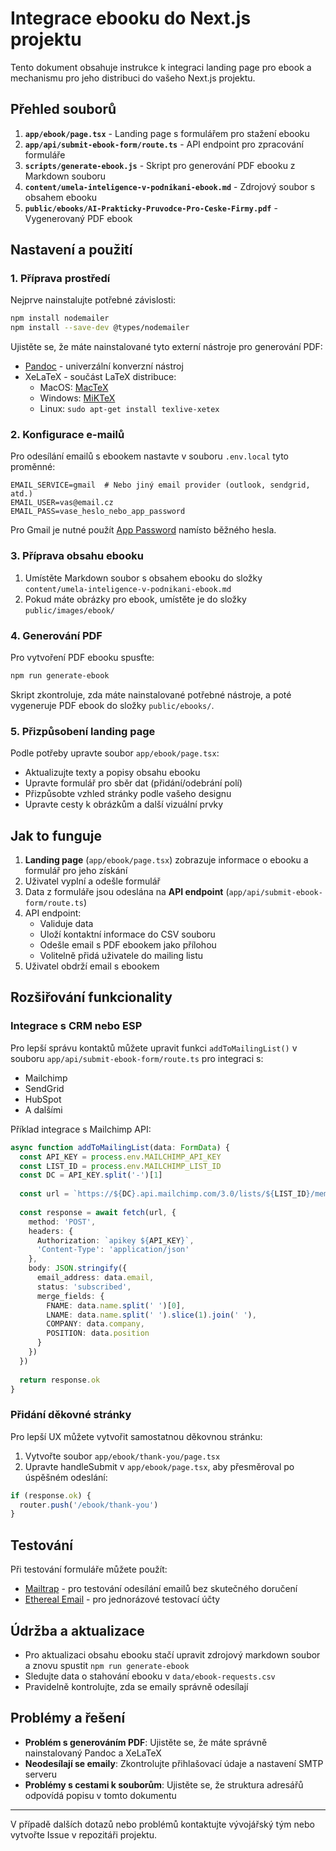 # Integrace ebooku do Next.js projektu

Tento dokument obsahuje instrukce k integraci landing page pro ebook a mechanismu pro jeho distribuci do vašeho Next.js projektu.

## Přehled souborů

1. **`app/ebook/page.tsx`** - Landing page s formulářem pro stažení ebooku
2. **`app/api/submit-ebook-form/route.ts`** - API endpoint pro zpracování formuláře
3. **`scripts/generate-ebook.js`** - Skript pro generování PDF ebooku z Markdown souboru
4. **`content/umela-inteligence-v-podnikani-ebook.md`** - Zdrojový soubor s obsahem ebooku
5. **`public/ebooks/AI-Prakticky-Pruvodce-Pro-Ceske-Firmy.pdf`** - Vygenerovaný PDF ebook

## Nastavení a použití

### 1. Příprava prostředí

Nejprve nainstalujte potřebné závislosti:

```bash
npm install nodemailer
npm install --save-dev @types/nodemailer
```

Ujistěte se, že máte nainstalované tyto externí nástroje pro generování PDF:

- [Pandoc](https://pandoc.org/installing.html) - univerzální konverzní nástroj
- XeLaTeX - součást LaTeX distribuce:
  - MacOS: [MacTeX](https://www.tug.org/mactex/)
  - Windows: [MiKTeX](https://miktex.org/)
  - Linux: `sudo apt-get install texlive-xetex`

### 2. Konfigurace e-mailů

Pro odesílání emailů s ebookem nastavte v souboru `.env.local` tyto proměnné:

```
EMAIL_SERVICE=gmail  # Nebo jiný email provider (outlook, sendgrid, atd.)
EMAIL_USER=vas@email.cz
EMAIL_PASS=vase_heslo_nebo_app_password
```

Pro Gmail je nutné použít [App Password](https://myaccount.google.com/apppasswords) namísto běžného hesla.

### 3. Příprava obsahu ebooku

1. Umístěte Markdown soubor s obsahem ebooku do složky `content/umela-inteligence-v-podnikani-ebook.md`
2. Pokud máte obrázky pro ebook, umístěte je do složky `public/images/ebook/`

### 4. Generování PDF

Pro vytvoření PDF ebooku spusťte:

```bash
npm run generate-ebook
```

Skript zkontroluje, zda máte nainstalované potřebné nástroje, a poté vygeneruje PDF ebook do složky `public/ebooks/`.

### 5. Přizpůsobení landing page

Podle potřeby upravte soubor `app/ebook/page.tsx`:

- Aktualizujte texty a popisy obsahu ebooku
- Upravte formulář pro sběr dat (přidání/odebrání polí)
- Přizpůsobte vzhled stránky podle vašeho designu
- Upravte cesty k obrázkům a další vizuální prvky

## Jak to funguje

1. **Landing page** (`app/ebook/page.tsx`) zobrazuje informace o ebooku a formulář pro jeho získání
2. Uživatel vyplní a odešle formulář
3. Data z formuláře jsou odeslána na **API endpoint** (`app/api/submit-ebook-form/route.ts`)
4. API endpoint:
   - Validuje data
   - Uloží kontaktní informace do CSV souboru
   - Odešle email s PDF ebookem jako přílohou
   - Volitelně přidá uživatele do mailing listu
5. Uživatel obdrží email s ebookem

## Rozšiřování funkcionality

### Integrace s CRM nebo ESP

Pro lepší správu kontaktů můžete upravit funkci `addToMailingList()` v souboru `app/api/submit-ebook-form/route.ts` pro integraci s:

- Mailchimp
- SendGrid
- HubSpot
- A dalšími

Příklad integrace s Mailchimp API:

```typescript
async function addToMailingList(data: FormData) {
  const API_KEY = process.env.MAILCHIMP_API_KEY
  const LIST_ID = process.env.MAILCHIMP_LIST_ID
  const DC = API_KEY.split('-')[1]
  
  const url = `https://${DC}.api.mailchimp.com/3.0/lists/${LIST_ID}/members`
  
  const response = await fetch(url, {
    method: 'POST',
    headers: {
      Authorization: `apikey ${API_KEY}`,
      'Content-Type': 'application/json'
    },
    body: JSON.stringify({
      email_address: data.email,
      status: 'subscribed',
      merge_fields: {
        FNAME: data.name.split(' ')[0],
        LNAME: data.name.split(' ').slice(1).join(' '),
        COMPANY: data.company,
        POSITION: data.position
      }
    })
  })
  
  return response.ok
}
```

### Přidání děkovné stránky

Pro lepší UX můžete vytvořit samostatnou děkovnou stránku:

1. Vytvořte soubor `app/ebook/thank-you/page.tsx`
2. Upravte handleSubmit v `app/ebook/page.tsx`, aby přesměroval po úspěšném odeslání:

```typescript
if (response.ok) {
  router.push('/ebook/thank-you')
}
```

## Testování

Při testování formuláře můžete použít:

- [Mailtrap](https://mailtrap.io/) - pro testování odesílání emailů bez skutečného doručení
- [Ethereal Email](https://ethereal.email/) - pro jednorázové testovací účty

## Údržba a aktualizace

- Pro aktualizaci obsahu ebooku stačí upravit zdrojový markdown soubor a znovu spustit `npm run generate-ebook`
- Sledujte data o stahování ebooku v `data/ebook-requests.csv`
- Pravidelně kontrolujte, zda se emaily správně odesílají

## Problémy a řešení

- **Problém s generováním PDF**: Ujistěte se, že máte správně nainstalovaný Pandoc a XeLaTeX
- **Neodesílají se emaily**: Zkontrolujte přihlašovací údaje a nastavení SMTP serveru
- **Problémy s cestami k souborům**: Ujistěte se, že struktura adresářů odpovídá popisu v tomto dokumentu

---

V případě dalších dotazů nebo problémů kontaktujte vývojářský tým nebo vytvořte Issue v repozitáři projektu. 